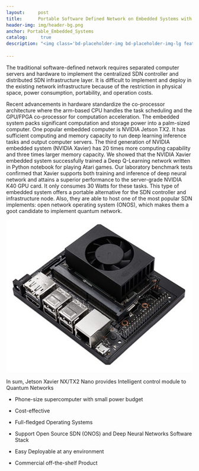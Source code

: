```yaml
---
layout:     post
title:      Portable Software Defined Network on Embedded Systems with AI Accelerator
header-img: img/header-bg.png
anchor:	Portable_Embedded_Systems
catalog: 	 true
description: "<img class='bd-placeholder-img bd-placeholder-img-lg featurette-image img-fluid mx-auto' width='548' height='452' src='https://raw.githubusercontent.com/QuantumRepeaterSimulator/QuantumRepeaterSimulator.github.io/main/img/portable_embedded_systems/jetson_nano.png'></img>"

---
```


The traditional software-defined network requires separated computer servers and hardware to implement the centralized SDN controller and distributed SDN infrastructure layer. It is difficult to implement and deploy in the existing network infrastructure because of the restriction in physical space, power consumption, portability, and operation costs.

Recent advancements in hardware standardize the co-processor architecture where the arm-based CPU handles the task scheduling and the GPU/FPGA co-processor for computation acceleration. The embedded system packs significant computation and storage power into a palm-sized computer. One popular embedded computer is NVIDIA Jetson TX2. It has sufficient computing and memory capacity to run deep learning inference tasks and output computer servers. The third generation of NVIDIA embedded system (NVIDIA Xavier) has 20 times more computing capability and three times larger memory capacity. We showed that the NVIDIA Xavier embedded system successfully trained a Deep Q-Learning network written in Python notebook for playing Atari games. Our laboratory benchmark tests confirmed that Xavier supports both training and inference of deep neural network and attains a superior performance to the server-grade NVIDIA K40 GPU card. It only consumes 30 Watts for these tasks. This type of embedded system offers a portable alternative for the SDN controller and infrastructure node.  Also, they are able to host one of the most popular SDN implements: open network operating system (ONOS), which makes them a goot candidate to implement quantum network. 

![](https://raw.githubusercontent.com/QuantumRepeaterSimulator/QuantumRepeaterSimulator.github.io/main/img/portable_embedded_systems/jetson_nano.png)


In sum, Jetson Xavier NX/TX2 Nano provides Intelligent control module to Quantum Networks

-   Phone-size supercomputer with small power budget 
    
-   Cost-effective
    
-   Full-fledged Operating Systems
    
-   Support Open Source SDN (ONOS) and Deep Neural Networks Software Stack
    
-   Easy Deployable at any environment
    
-   Commercial off-the-shelf Product